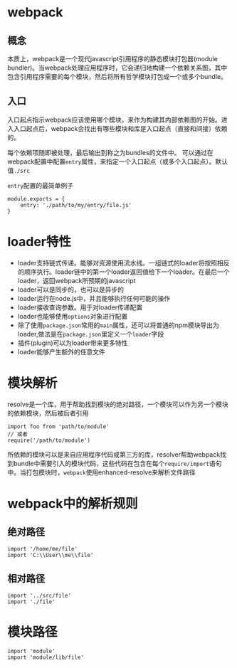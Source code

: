 # webpack
## 概念
本质上，webpack是一个现代javascript引用程序的静态模块打包器(module bundler)。当webpack处理应用程序时，它会递归地构建一个依赖关系图，其中包含引用程序需要的每个模块，然后将所有哲学模块打包成一个或多个bundle。
## 入口
入口起点指示webpack应该使用哪个模块，来作为构建其内部依赖图的开始。进入入口起点后，webpack会找出有哪些模块和库是入口起点（直接和间接）依赖的。

每个依赖项随即被处理，最后输出到称之为bundles的文件中。
可以通过在webpack配置中配置`entry`属性，来指定一个入口起点（或多个入口起点）。默认值`./src`

`entry`配置的最简单例子
```
module.exports = {
	entry: './path/to/my/entry/file.js'
}
```
# loader特性
- loader支持链式传递。能够对资源使用流水线。一组链式的loader将按照相反的顺序执行。loader链中的第一个loader返回值给下一个loader。在最后一个loader，返回webpack所预期的javascript
- loader可以是同步的，也可以是异步的
- loader运行在node.js中，并且能够执行任何可能的操作
- loader接收查询参数。用于对loader传递配置
- loader也能够使用`options`对象进行配置
- 除了使用`package.json`常用的`main`属性，还可以将普通的npm模块导出为loader,做法是在`package.json`里定义一个`loader`字段
- 插件(plugin)可以为loader带来更多特性
- loader能够产生额外的任意文件

# 模块解析
resolve是一个库，用于帮助找到模块的绝对路径，一个模块可以作为另一个模块的依赖模块，然后被后者引用
```
import foo from 'path/to/module'
// 或者
require('/path/to/module')
```
所依赖的模块可以是来自应用程序代码或第三方的库，resolver帮助webpack找到bundle中需要引入的模块代码，这些代码在包含在每个`require/import`语句中。当打包模块时，`webpack`使用enhanced-resolve来解析文件路径

# webpack中的解析规则
## 绝对路径
```
import '/home/me/file'
import 'C:\\User\\me\\file'
```
## 相对路径
```
import '../src/file'
import './file'
```
# 模块路径
```
import 'module'
import 'module/lib/file'
```
